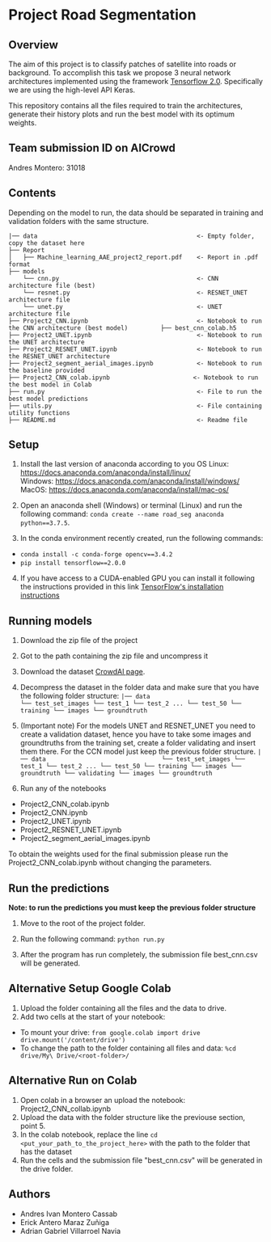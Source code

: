 # Project Road Segmentation
## Overview
The aim of this project is to classify patches of satellite into roads or background. To accomplish this task we propose 3 neural network architectures implemented using the framework [Tensorflow 2.0](https://www.tensorflow.org). Specifically we are using the high-level API Keras.   

This repository contains all the files required to train the architectures, generate their history plots and run the best model with its optimum weights.
## Team submission ID on AICrowd

Andres Montero: 31018    

## Contents
Depending on the model to run, the data should be separated in training and validation folders
with the same structure.
```
|── data                                            <- Empty folder, copy the dataset here
├── Report
│   ├── Machine_learning_AAE_project2_report.pdf    <- Report in .pdf format
├── models
    └── cnn.py                                      <- CNN architecture file (best)
    └── resnet.py                                   <- RESNET_UNET architecture file
    └── unet.py                                     <- UNET architecture file
├── Project2_CNN.ipynb                              <- Notebook to run the CNN architecture (best model)         ├── best_cnn_colab.h5 
├── Project2_UNET.ipynb                             <- Notebook to run the UNET architecture
├── Project2_RESNET_UNET.ipynb                      <- Notebook to run the RESNET_UNET architecture
├── Project2_segment_aerial_images.ipynb            <- Notebook to run the baseline provided
├── Project2_CNN_colab.ipynb                       <- Notebook to run the best model in Colab
├── run.py                                          <- File to run the best model predictions
├── utils.py                                        <- File containing utility functions
├── README.md                                       <- Readme file
```

## Setup
1. Install the last version of anaconda according to you OS
Linux: https://docs.anaconda.com/anaconda/install/linux/   
Windows: https://docs.anaconda.com/anaconda/install/windows/
MacOS: https://docs.anaconda.com/anaconda/install/mac-os/

2. Open an anaconda shell (Windows) or terminal (Linux) and run the following command:
`conda create --name road_seg anaconda python==3.7.5`.

3. In the conda environment recently created, run the following commands:
- `conda install -c conda-forge opencv==3.4.2`
- `pip install tensorflow==2.0.0`

4. If you have access to a CUDA-enabled GPU you can install it following the instructions provided in this link [TensorFlow's installation instructions](https://www.tensorflow.org/install/gpu)

## Running models

1. Download the zip file <name> of the project

2. Got to the path containing the zip file and uncompress it

3. Download the dataset
[CrowdAI page](https://www.crowdai.org/challenges/epfl-ml-road-segmentation).

4. Decompress the dataset in the folder data and make sure that you have the
following folder structure:
`|── data                               
    └── test_set_images
        └── test_1
        └── test_2
        ...
        └── test_50
    └── training
        └── images
        └── groundtruth
`
5. (Important note) For the models UNET and RESNET_UNET you need to create a validation dataset, hence you have to take some images and groundtruths from the training set, create a folder validating and insert them there. For the CCN model just keep the previous folder structure.
`|── data                               
    └── test_set_images
        └── test_1
        └── test_2
        ...
      └── test_50
    └── training
        └── images
        └── groundtruth
    └── validating
        └── images
        └── groundtruth
`
6. Run any of the notebooks
- Project2_CNN_colab.ipynb
- Project2_CNN.ipynb
- Project2_UNET.ipynb
- Project2_RESNET_UNET.ipynb
- Project2_segment_aerial_images.ipynb

To obtain the weights used for the final submission please run the Project2_CNN_colab.ipynb without changing the parameters. 

## Run the predictions
**Note: to run the predictions you  must keep the previous folder structure**

1. Move to the root of the project folder.

2. Run the following command:
`python run.py`

3. After the program has run completely, the submission file best_cnn.csv will be generated.

## Alternative Setup Google Colab
1. Upload the folder containing all the files and the data to drive.
2. Add two cells at the start of your notebook:
- To mount your drive:
`from google.colab import drive
drive.mount('/content/drive')`
- To change the path to the folder containing all files and data:
``%cd drive/My\ Drive/<root-folder>/``

## Alternative Run on Colab

1. Open colab in a browser an upload the notebook:
Project2_CNN_collab.ipynb  
2. Upload the data with the folder structure like the previouse section, point 5.
3. In the colab notebook, replace the line
`cd <put_your_path_to_the_project_here>` with the path to the folder that has the dataset
4. Run the cells and the submission file "best_cnn.csv" will be generated in the drive folder.


## Authors
- Andres Ivan Montero Cassab
- Erick Antero Maraz Zuñiga
- Adrian Gabriel Villarroel Navia
